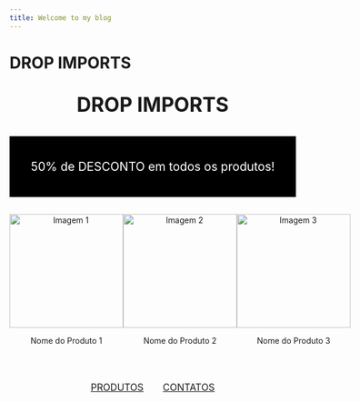 ```yaml
---
title: Welcome to my blog
---
```


# DROP IMPORTS
<p style="text-align:center; font-size: 2.5em; font-weight: bold;">DROP IMPORTS</p>

<!-- Tela preta com a oferta -->
<div style="background-color: black; color: white; padding: 20px; text-align: center;">
    <p style="font-size: 1.5em;">50% de DESCONTO em todos os produtos!</p>
</div>

<!-- Imagens -->
<div style="display: flex; justify-content: space-around; margin-top: 30px;">
    <div style="text-align: center;">
        <img src="imagem1.jpg" alt="Imagem 1" style="width: 200px; transition: transform 0.3s ease;">
        <p>Nome do Produto 1</p>
    </div>
    <div style="text-align: center;">
        <img src="imagem2.jpg" alt="Imagem 2" style="width: 200px; transition: transform 0.3s ease;">
        <p>Nome do Produto 2</p>
    </div>
    <div style="text-align: center;">
        <img src="imagem3.jpg" alt="Imagem 3" style="width: 200px; transition: transform 0.3s ease;">
        <p>Nome do Produto 3</p>
    </div>
</div>

<!-- Links de redirecionamento -->
<div style="text-align: center; margin-top: 50px;">
    <a href="https://exemplo.com/produtos" target="_blank" style="font-size: 1.2em; margin-right: 30px;">PRODUTOS</a>
    <a href="https://exemplo.com/contatos" target="_blank" style="font-size: 1.2em;">CONTATOS</a>
</div>

<!-- Estilos para hover nas imagens -->
<style>
    .image-container img:hover {
        transform: scale(1.2);
    }
</style>
